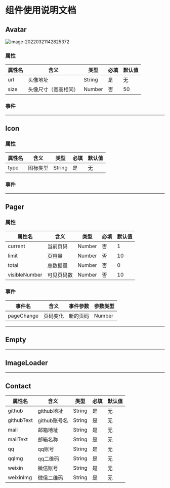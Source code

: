 # 组件使用说明文档

## Avatar

![image-20220321142825372](https://gitee.com/wuyao-fee/typora-imgs/raw/master/20220321142832.png)

### 属性

| 属性名 | 含义                 | 类型   | 必填 | 默认值 |
| ------ | -------------------- | ------ | ---- | ------ |
| url    | 头像地址             | String | 是   | 无     |
| size   | 头像尺寸（宽高相同） | Number | 否   | 50     |

### 事件





---

## Icon

### 属性

| 属性名 | 含义     | 类型   | 必填 | 默认值 |
| ------ | -------- | ------ | ---- | ------ |
| type   | 图标类型 | String | 是   | 无     |

### 事件



---

## Pager

### 属性

| 属性名        | 含义       | 类型   | 必填 | 默认值 |
| ------------- | ---------- | ------ | ---- | ------ |
| current       | 当前页码   | Number | 否   | 1      |
| limit         | 页容量     | Number | 否   | 10     |
| total         | 总数据量   | Number | 否   | 0      |
| visibleNumber | 可见页码数 | Number | 否   | 10     |



### 事件

| 事件名     | 含义     | 事件参数 | 参数类型 |
| ---------- | -------- | -------- | -------- |
| pageChange | 页码变化 | 新的页码 | Number   |

---

## Empty







---

## ImageLoader







---

## Contact

| 属性名     | 含义         | 类型   | 必填 | 默认值 |
| ---------- | ------------ | ------ | ---- | ------ |
| github     | github地址   | String | 是   | 无     |
| githubText | github账号名 | String | 是   | 无     |
| mail       | 邮箱地址     | String | 是   | 无     |
| mailText   | 邮箱名称     | String | 是   | 无     |
| qq         | qq账号       | String | 是   | 无     |
| qqImg      | qq二维码     | String | 是   | 无     |
| weixin     | 微信账号     | String | 是   | 无     |
| weixinImg  | 微信二维码   | String | 是   | 无     |











